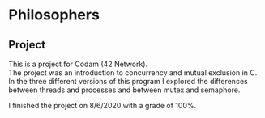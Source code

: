 # Philosophers

## Project

This is a project for Codam (42 Network). <br>
The project was an introduction to concurrency and mutual exclusion in C. <br>
In the three different versions of this program I explored the differences between threads and processes and between mutex and semaphore.

I finished the project on 8/6/2020 with a grade of 100%.
